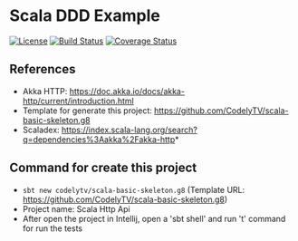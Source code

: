 # Scala DDD Example

[![License](https://img.shields.io/github/license/jorgechavezrnd/scala-ddd-example.svg?style=flat-square)](LICENSE)
[![Build Status](https://img.shields.io/travis/jorgechavezrnd/scala-ddd-example/master.svg?style=flat-square)](https://travis-ci.com/jorgechavezrnd/scala-ddd-example.svg?branch=master)
[![Coverage Status](https://img.shields.io/coveralls/github/jorgechavezrnd/scala-ddd-example/master.svg?style=flat-square)](https://coveralls.io/github/jorgechavezrnd/scala-ddd-example?branch=master)

## References
- Akka HTTP: https://doc.akka.io/docs/akka-http/current/introduction.html
- Template for generate this project: https://github.com/CodelyTV/scala-basic-skeleton.g8
- Scaladex: https://index.scala-lang.org/search?q=dependencies%3Aakka%2Fakka-http*

## Command for create this project
- `sbt new codelytv/scala-basic-skeleton.g8` (Template URL: https://github.com/CodelyTV/scala-basic-skeleton.g8)
- Project name: Scala Http Api
- After open the project in Intellij, open a 'sbt shell' and run 't' command for run the tests
